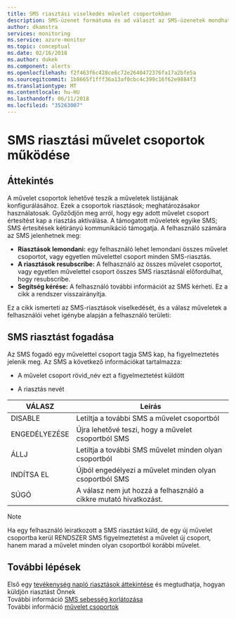 ```yaml
---
title: SMS riasztási viselkedés művelet csoportokban
description: SMS-üzenet formátuma és ad választ az SMS-üzenetek mondhatja, resubscribe, illetve segítséget kérni.
author: dkamstra
services: monitoring
ms.service: azure-monitor
ms.topic: conceptual
ms.date: 02/16/2018
ms.author: dukek
ms.component: alerts
ms.openlocfilehash: f2f463f6c428ce6c72e2640472376fa17a2bfe5a
ms.sourcegitcommit: 1b8665f1fff36a13af0cbc4c399c16f62e9884f3
ms.translationtype: MT
ms.contentlocale: hu-HU
ms.lasthandoff: 06/11/2018
ms.locfileid: "35263007"
---
```

# <a name="sms-alert-behavior-in-action-groups"></a>SMS riasztási művelet csoportok működése
## <a name="overview"></a>Áttekintés ##
A művelet csoportok lehetővé teszik a műveletek listájának konfigurálásához. Ezek a csoportok riasztások; meghatározásakor használatosak. Győződjön meg arról, hogy egy adott művelet csoport értesítést kap a riasztás aktiválása. A támogatott műveletek egyike SMS; SMS értesítések kétirányú kommunikáció támogatja. A felhasználó számára az SMS jelenhetnek meg:

- **Riasztások lemondani:** egy felhasználó lehet lemondani összes művelet csoportot, vagy egyetlen művelettel csoport minden SMS-riasztás.
- **A riasztások resubscribe:** A felhasználó az összes művelet csoportot, vagy egyetlen művelettel csoport összes SMS riasztásnál előfordulhat, hogy resubscribe.  
- **Segítség kérése:** A felhasználó további információt az SMS kérheti. Ez a cikk a rendszer visszairányítja.

Ez a cikk ismerteti az SMS-riasztások viselkedését, és a válasz műveletek a felhasználói vehet igénybe alapján a felhasználó területi:

## <a name="receiving-an-sms-alert"></a>SMS riasztást fogadása
Az SMS fogadó egy művelettel csoport tagja SMS kap, ha figyelmeztetés jelenik meg. Az SMS a következő információkat tartalmazza:
* A művelet csoport rövid_név ezt a figyelmeztetést küldött
- A riasztás nevét

| VÁLASZ | Leírás |
| ----- | ----------- |
| DISABLE <Action Group Short name> | Letiltja a további SMS a művelet csoportból |
| ENGEDÉLYEZÉSE <Action Group Short name> | Újra lehetővé teszi, hogy a művelet csoportból SMS |
| ÁLLJ | Letiltja a további SMS művelet minden olyan csoportból |
| INDÍTSA EL | Újból engedélyezi a művelet minden olyan csoportból SMS |
| SÚGÓ | A válasz nem jut hozzá a felhasználó a cikkre mutató hivatkozást. |

>[!NOTE]
>Ha egy felhasználó leiratkozott a SMS riasztást küld, de egy új művelet csoportba kerül RENDSZER SMS figyelmeztetést a művelet új csoport, hanem marad a művelet minden olyan csoportból korábbi művelet.

## <a name="next-steps"></a>További lépések
Első egy [tevékenység napló riasztások áttekintése](monitoring-overview-alerts.md) és megtudhatja, hogyan küldjön riasztást Önnek  
További információ [SMS sebesség korlátozása](monitoring-alerts-rate-limiting.md)  
További információ [művelet csoportok](monitoring-action-groups.md)
